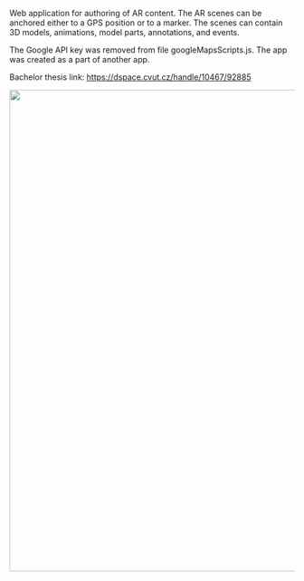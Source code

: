 Web application for authoring of AR content. The AR scenes can be anchored either to a GPS position or to a marker. The scenes can contain 3D models, animations, model parts, annotations, and events.

The Google API key was removed from file googleMapsScripts.js. The app was created as a part of another app.

Bachelor thesis link:
https://dspace.cvut.cz/handle/10467/92885

<img src="https://github.com/user-attachments/assets/4d320f6e-36d5-4899-bfd8-a391fb3849d6" width="850" />


